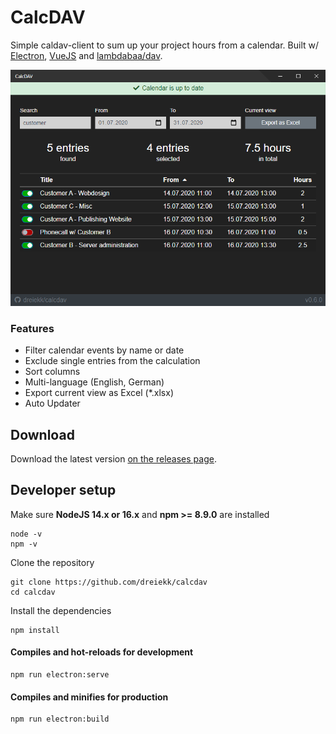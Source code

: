 # CalcDAV

Simple caldav-client to sum up your project hours from a calendar. Built w/ [Electron](https://www.electronjs.org/), [VueJS](https://vuejs.org/) and [lambdabaa/dav](https://github.com/lambdabaa/dav).

![calcdav v0.6.0 dashboard screenshot](./screenshots/calcdav_v0.6.0_dashboard.png)

### Features

- Filter calendar events by name or date
- Exclude single entries from the calculation
- Sort columns
- Multi-language (English, German)
- Export current view as Excel (*.xlsx)
- Auto Updater


## Download

Download the latest version [on the releases page](https://github.com/dreiekk/calcdav/releases).


## Developer setup

Make sure **NodeJS 14.x or 16.x** and **npm >= 8.9.0** are installed
```
node -v
npm -v
```

Clone the repository
```
git clone https://github.com/dreiekk/calcdav
cd calcdav
```

Install the dependencies
```
npm install
```

#### Compiles and hot-reloads for development
```
npm run electron:serve
```

#### Compiles and minifies for production
```
npm run electron:build
```
